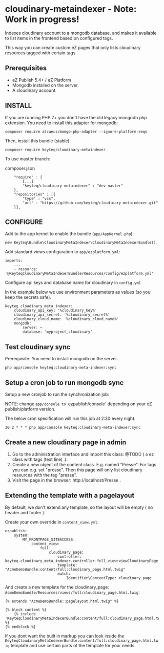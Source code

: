 # cloudinary-metaindexer - Note: Work in progress!

Indexes cloudinary account to a mongodb database, and makes it available to list items in the frontend based on configured tags.

This way you can create custom eZ pages that only lists cloudinary resources tagged with certain tags. 

## Prerequisites

- eZ Publish 5.4+ / eZ Platform
- Mongodb installed on the server.
- A cloudinary account.

## INSTALL

If you are running PHP 7+ you don't have the old legacy mongodb php extension. You need to install this adapter for mongodb:

```
composer require alcaeus/mongo-php-adapter --ignore-platform-reqs
```

Then, install this bundle (stable):

```
composer require keyteq/cloudinary-metaindexer
```

To use master branch:

composer.json

```
    "require" : {
        [...]
        "keyteq/cloudinary-metaindexer" : "dev-master"
    },
    "repositories" : [{
        "type" : "vcs",
        "url" : "https://github.com/keyteq/cloudinary-metaindexer.git"
    }],

```


## CONFIGURE

Add to the app kernel to enable the bundle (`app/AppKernel.php`):

```
new Keyteq\Bundle\CloudinaryMetaIndexer\CloudinaryMetaIndexerBundle(),
```

Add standard views configuration to `app/ezplatform.yml`:

```
imports:
    ...
    - resource: '@KeyteqCloudinaryMetaIndexerBundle/Resources/config/ezplatform.yml'
```


Configure api keys and database name for cloudinary in `config.yml`

In the example below we use environment parameters as values (so you keep the secrets safe).

```
keyteq_cloudinary_meta_indexer:
    cloudinary_api_key: '%cloudinary_key%'
    cloudinary_api_secret: '%cloudinary_secret%'
    cloudinary_cloud_name: '%cloudinary_cloud_name%'
    mongodb:
        server: ~
        database: 'myproject_cloudinary'
```

## Test cloudinary sync

Prerequisite: You need to install mongodb on the server.

```
php app/console keyteq:cloudinary-meta-indexer:sync
```

## Setup a cron job to run mongodb sync

Setup a new cronjob to run the synchronization job:

NOTE: change `app/console to `ezpublish/console` depending on your eZ publish/platform version.

The below cron specification will run this job at 2:30 every night.

```
30 2 * * * php app/console keyteq:cloudinary-meta-indexer:sync
```


## Create a new cloudinary page in admin

1. Go to the administration interface and import this class: @TODO ( a ez class with tags (text line) .). 
1. Create a new object of the content class. E.g. named "Presse". For tags you can e.g. set "presse". Then this page will only list cloudinary resources with the tag "presse".
1. Visit the page in the browser: http://localhost/Presse . 


## Extending the template with a pagelayout

By default, we don't extend any template, so the layout will be empty ( no header and footer ).

Create your own override in `content_view.yml`:

```
ezpublish:
    system:
        MY_FRONTPAGE_SITEACCESS:
            content_view:
                full:
                    cloudinary_page:
                        controller: keyteq.cloudinary_meta_indexer.controller.full_view:viewCloudinaryPage
                        template: "AcmeDemoBundle:content/full:cloudinary_page.html.twig"
                        match:
                            Identifier\ContentType: cloudinary_page
```

And create a new template for the cloudinary_page: `AcmeDemoBundle/Resources/views/full/cloudinary_page.html.twig`:

```
{% extends "AcmeDemoBundle::pagelayout.html.twig" %}

{% block content %}
    {% include 'KeyteqCloudinaryMetaIndexerBundle:content/full:cloudinary_page.html.twig' %}
{% endblock %}
```

If you dont want the built in markup you can look inside the `KeyteqCloudinaryMetaIndexerBundle:content/full:cloudinary_page.html.twig`
template and use certain parts of the template for your needs.

